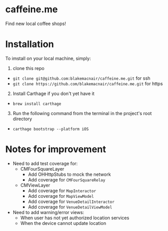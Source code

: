 # caffeine.me
Find new local coffee shops!

# Installation
To imstall on your local machine, simply: 
1. clone this repo 
  - `git clone git@github.com:blakemacnair/caffeine.me.git` for ssh
  - `git clone https://github.com/blakemacnair/caffeine.me.git` for https
2. Install Carthage if you don't yet have it 
  - `brew install carthage`
3. Run the following command from the terminal in the project's root directory 
  - `carthage bootstrap --platform iOS`

# Notes for improvement
- Need to add test coverage for:
  - CMFourSquareLayer
    - Add OHHttpStubs to mock the network
    - Add coverage for `CMFourSquareRelay`
  - CMViewLayer
    - Add coverage for `MapInteractor`
    - Add coverage for `MapViewModel`
    - Add coverage for `VenueDetailInteractor`
    - Add coverage for `VenueDetailViewModel`
- Need to add warning/error views:
  - When user has not yet authorized location services
  - When the device cannot update location
